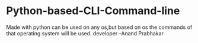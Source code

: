 # Python-based-CLI-Command-line
Made with python can be used on any os,but based on os the commands of that operating system will be used.   developer -Anand Prabhakar
